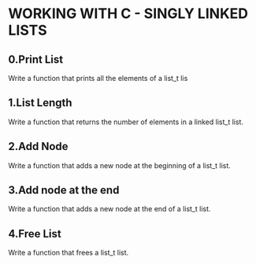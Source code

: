 # WORKING WITH C - SINGLY LINKED LISTS

## 0.Print List
Write a function that prints all the elements of a list_t lis


## 1.List Length
Write a function that returns the number of elements in a linked list_t list.


## 2.Add Node
Write a function that adds a new node at the beginning of a list_t list.


## 3.Add node at the end
Write a function that adds a new node at the end of a list_t list.


## 4.Free List
Write a function that frees a list_t list.
